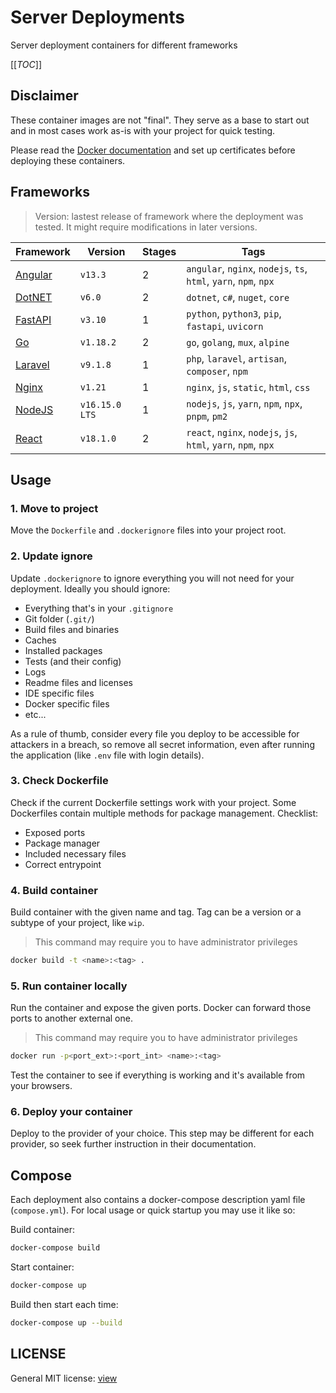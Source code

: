 # Server Deployments

Server deployment containers for different frameworks

[[_TOC_]]

## Disclaimer

These container images are not "final". They serve as a base to start out and in most cases work as-is with your project for quick testing.

Please read the [Docker documentation](https://docs.docker.com/) and set up certificates before deploying these containers.

## Frameworks

> Version: lastest release of framework where the deployment was tested. It might require modifications in later versions.

|Framework|Version|Stages|Tags|
|---|---|---|---|
|[Angular](/angular)|`v13.3`|2|`angular`, `nginx`, `nodejs`, `ts`, `html`, `yarn`, `npm`, `npx`|
|[DotNET](/dotnet)|`v6.0`|2|`dotnet`, `c#`, `nuget`, `core`|
|[FastAPI](/fastapi)|`v3.10`|1|`python`, `python3`, `pip`, `fastapi`, `uvicorn`|
|[Go](/go)|`v1.18.2`|2|`go`, `golang`, `mux`, `alpine`|
|[Laravel](/laravel)|`v9.1.8`|1|`php`, `laravel`, `artisan`, `composer`, `npm`|
|[Nginx](/nginx)|`v1.21`|1|`nginx`, `js`, `static`, `html`, `css`|
|[NodeJS](/nodejs)|`v16.15.0 LTS`|1|`nodejs`, `js`, `yarn`, `npm`, `npx`, `pnpm`, `pm2`|
|[React](/react)|`v18.1.0`|2|`react`, `nginx`, `nodejs`, `js`, `html`, `yarn`, `npm`, `npx`|

## Usage

### 1. Move to project

Move the `Dockerfile` and `.dockerignore` files into your project root.

### 2. Update ignore

Update `.dockerignore` to ignore everything you will not need for your deployment. Ideally you should ignore:

- Everything that's in your `.gitignore`
- Git folder (`.git/`)
- Build files and binaries
- Caches
- Installed packages
- Tests (and their config)
- Logs
- Readme files and licenses
- IDE specific files
- Docker specific files
- etc...

As a rule of thumb, consider every file you deploy to be accessible for attackers in a breach, so remove all secret information, even after running the application (like `.env` file with login details).

### 3. Check Dockerfile

Check if the current Dockerfile settings work with your project. Some Dockerfiles contain multiple methods for package management. Checklist:

- Exposed ports
- Package manager
- Included necessary files
- Correct entrypoint

### 4. Build container

Build container with the given name and tag. Tag can be a version or a subtype of your project, like `wip`.

> This command may require you to have administrator privileges

```bash
docker build -t <name>:<tag> .
```

### 5. Run container locally

Run the container and expose the given ports. Docker can forward those ports to another external one.

> This command may require you to have administrator privileges

```bash
docker run -p<port_ext>:<port_int> <name>:<tag>
```

Test the container to see if everything is working and it's available from your browsers.

### 6. Deploy your container

Deploy to the provider of your choice. This step may be different for each provider, so seek further instruction in their documentation.

## Compose

Each deployment also contains a docker-compose description yaml file (`compose.yml`). For local usage or quick startup you may use it like so:

Build container:

```bash
docker-compose build
```

Start container:

```bash
docker-compose up
```

Build then start each time:

```bash
docker-compose up --build
```

## LICENSE

General MIT license: [view](/LICENSe)
